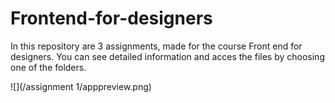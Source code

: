 # Frontend-for-designers

In this repository are 3 assignments, made for the course Front end for designers.
You can see detailed information and acces the files by choosing one of the folders.

![](/assignment 1/apppreview.png)

